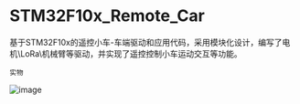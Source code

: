 # STM32F10x_Remote_Car
基于STM32F10x的遥控小车-车端驱动和应用代码，采用模块化设计，编写了电机\LoRa\机械臂等驱动，并实现了遥控控制小车运动交互等功能。
```
实物
```
![image](https://github.com/Jakeliuyibo/STM32F10x_Remote_Car/assets/49876032/d23c2124-824c-40ff-a908-019f1cabe916)
